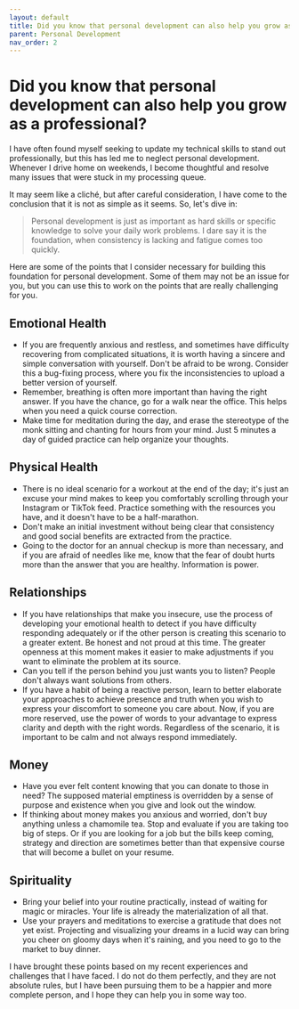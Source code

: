 ```yaml
---
layout: default
title: Did you know that personal development can also help you grow as a professional?
parent: Personal Development
nav_order: 2
---
```


# Did you know that personal development can also help you grow as a professional?

I have often found myself seeking to update my technical skills to stand out professionally, but this has led me to neglect personal development. Whenever I drive home on weekends, I become thoughtful and resolve many issues that were stuck in my processing queue.

It may seem like a cliché, but after careful consideration, I have come to the conclusion that it is not as simple as it seems. So, let's dive in:

> Personal development is just as important as hard skills or specific knowledge to solve your daily work problems. I dare say it is the foundation, when consistency is lacking and fatigue comes too quickly.

Here are some of the points that I consider necessary for building this foundation for personal development. Some of them may not be an issue for you, but you can use this to work on the points that are really challenging for you.

## Emotional Health

- If you are frequently anxious and restless, and sometimes have difficulty recovering from complicated situations, it is worth having a sincere and simple conversation with yourself. Don't be afraid to be wrong. Consider this a bug-fixing process, where you fix the inconsistencies to upload a better version of yourself.
- Remember, breathing is often more important than having the right answer. If you have the chance, go for a walk near the office. This helps when you need a quick course correction.
- Make time for meditation during the day, and erase the stereotype of the monk sitting and chanting for hours from your mind. Just 5 minutes a day of guided practice can help organize your thoughts.

## Physical Health

- There is no ideal scenario for a workout at the end of the day; it's just an excuse your mind makes to keep you comfortably scrolling through your Instagram or TikTok feed. Practice something with the resources you have, and it doesn't have to be a half-marathon.
- Don't make an initial investment without being clear that consistency and good social benefits are extracted from the practice.
- Going to the doctor for an annual checkup is more than necessary, and if you are afraid of needles like me, know that the fear of doubt hurts more than the answer that you are healthy. Information is power.

## Relationships

- If you have relationships that make you insecure, use the process of developing your emotional health to detect if you have difficulty responding adequately or if the other person is creating this scenario to a greater extent. Be honest and not proud at this time. The greater openness at this moment makes it easier to make adjustments if you want to eliminate the problem at its source.
- Can you tell if the person behind you just wants you to listen? People don't always want solutions from others.
- If you have a habit of being a reactive person, learn to better elaborate your approaches to achieve presence and truth when you wish to express your discomfort to someone you care about. Now, if you are more reserved, use the power of words to your advantage to express clarity and depth with the right words. Regardless of the scenario, it is important to be calm and not always respond immediately.

## Money

- Have you ever felt content knowing that you can donate to those in need? The supposed material emptiness is overridden by a sense of purpose and existence when you give and look out the window.
- If thinking about money makes you anxious and worried, don't buy anything unless a chamomile tea. Stop and evaluate if you are taking too big of steps. Or if you are looking for a job but the bills keep coming, strategy and direction are sometimes better than that expensive course that will become a bullet on your resume.

## Spirituality

- Bring your belief into your routine practically, instead of waiting for magic or miracles. Your life is already the materialization of all that.
- Use your prayers and meditations to exercise a gratitude that does not yet exist. Projecting and visualizing your dreams in a lucid way can bring you cheer on gloomy days when it's raining, and you need to go to the market to buy dinner.

I have brought these points based on my recent experiences and challenges that I have faced. I do not do them perfectly, and they are not absolute rules, but I have been pursuing them to be a happier and more complete person, and I hope they can help you in some way too.
